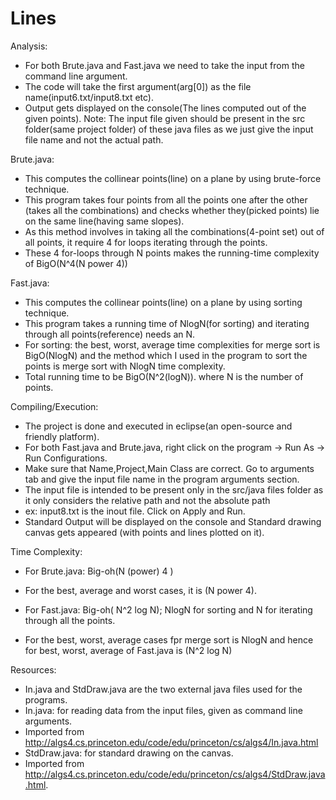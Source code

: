 # Lines
Analysis:

 * For both Brute.java and Fast.java we need to take the input from the command line argument.
 * The code will take the first argument(arg[0]) as the file name(input6.txt/input8.txt etc).
 * Output gets displayed on the console(The lines computed out of the given points).
Note: The input file given should be present in the src folder(same project folder) of these java files as we just give the input file name and not the actual path.

Brute.java:
 * This computes the collinear points(line) on a plane by using brute-force technique.
 * This program takes four points from all the points one after the other (takes all the combinations) and checks whether they(picked points) lie on the same line(having same slopes).
 * As this method involves in taking all the combinations(4-point set) out of all points, it require 4 for loops iterating through the points.
 * These 4 for-loops through N points makes the running-time complexity of BigO(N^4(N power 4))

Fast.java:
 * This computes the collinear points(line) on a plane by using sorting technique.
 * This program takes a running time of NlogN(for sorting) and iterating through all points(reference) needs an N.
 * For sorting: the best, worst, average time complexities for merge sort is BigO(NlogN) and the method which I used in the program to sort the points is merge sort with NlogN time complexity. 
 * Total running time to be BigO(N^2(logN)). where N is the number of points.

Compiling/Execution:
 * The project is done and executed in eclipse(an open-source and friendly platform).
 * For both Fast.java and Brute.java, right click on the program -> Run As -> Run Configurations.
 * Make sure that Name,Project,Main Class are correct. Go to arguments tab and give the input file name in the program arguments section.
 * The input file is intended to be present only in the src/java files folder as it only considers the relative path and not the absolute path
 * ex: input8.txt is the inout file. Click on Apply and Run.
 * Standard Output will be displayed on the console and Standard drawing canvas gets appeared (with points and lines plotted on it).

Time Complexity: 

 * For Brute.java: Big-oh(N (power) 4 )
 * For the best, average and worst cases, it is (N power 4).

 * For Fast.java: Big-oh( N^2 log N); NlogN for sorting and N for iterating through all the points.
 * For the best, worst, average cases fpr merge sort is NlogN and hence for best, worst, average of Fast.java is (N^2 log N)

Resources:
 * In.java and StdDraw.java are the two external java files used for the programs.
 * In.java: for reading data from the input files, given as command line arguments.
 * Imported from http://algs4.cs.princeton.edu/code/edu/princeton/cs/algs4/In.java.html
 * StdDraw.java: for standard drawing on the canvas.
 * Imported from http://algs4.cs.princeton.edu/code/edu/princeton/cs/algs4/StdDraw.java.html.
   
